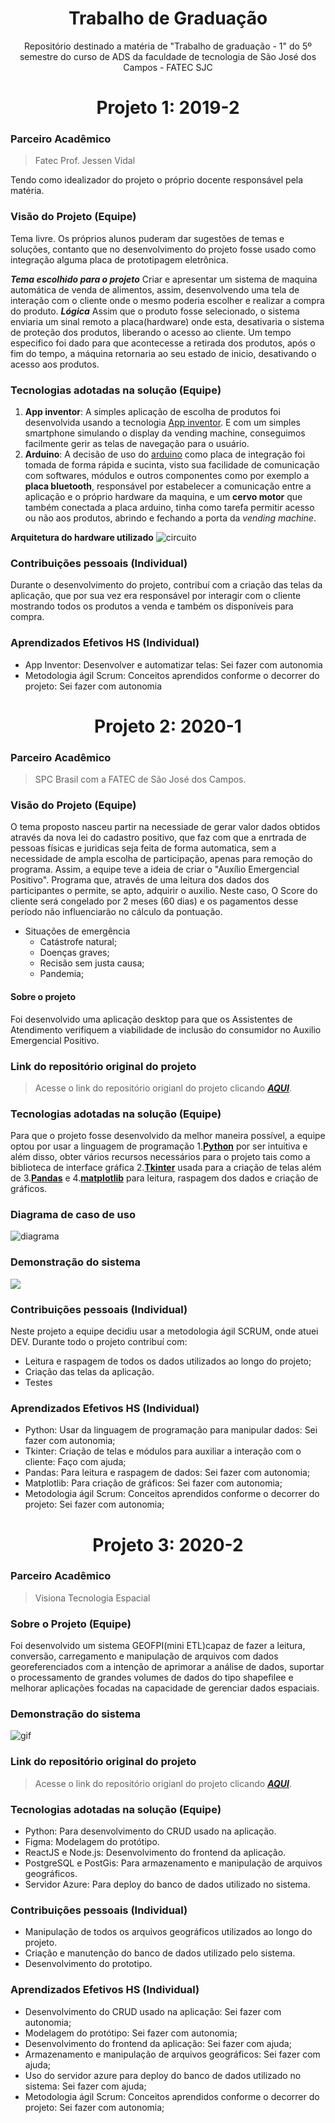 
<h1 align="center"> Trabalho de Graduação </h1>
<p align="center">
Repositório destinado a matéria de "Trabalho de graduação - 1" do 5º semestre do curso de ADS da faculdade de tecnologia de São José dos Campos - FATEC SJC
</p>

<h1 align="center"> Projeto 1: 2019-2 </h1>

### Parceiro Acadêmico
>Fatec Prof. Jessen Vidal 

Tendo como idealizador do projeto o próprio docente responsável pela matéria.
### Visão do Projeto (Equipe)
Tema livre. Os próprios alunos puderam dar sugestões de temas e soluções, contanto que no desenvolvimento do projeto fosse usado como integração alguma placa de prototipagem eletrônica.

__*Tema escolhido para o projeto*__
Criar e apresentar um sistema de maquina automática de venda de alimentos, assim, desenvolvendo uma tela de interação com o cliente onde o mesmo poderia escolher e realizar a compra do produto.
__*Lógica*__
Assim que o produto fosse selecionado, o sistema enviaria um sinal remoto a placa(hardware) onde esta, desativaria o sistema de proteção dos produtos, liberando o acesso ao cliente. Um tempo especifico foi dado para que acontecesse a retirada dos produtos, após o fim do tempo, a máquina retornaria ao seu estado de inicio, desativando o acesso aos produtos.
### Tecnologias adotadas na solução (Equipe)
1. __App inventor__:
A simples aplicação de escolha de produtos foi desenvolvida usando a tecnologia [App inventor](https://appinventor.mit.edu/about-us). E com um simples smartphone simulando o display da vending machine, conseguimos facilmente gerir as telas de navegação para o usuário.
2. __Arduino__:
A decisão de uso do [arduino](https://www.arduino.cc) como placa de integração foi tomada de forma rápida e sucinta, visto sua facilidade de comunicação com softwares, módulos e outros componentes como por exemplo a __placa bluetooth__, responsável por estabelecer a comunicação entre a aplicação e o próprio hardware da maquina, e um __cervo motor__ que também conectada a placa arduino, tinha como tarefa permitir acesso ou não aos produtos, abrindo e fechando a porta da *vending machine*.

__Arquitetura do hardware utilizado__
![circuito](https://user-images.githubusercontent.com/29134051/133176431-4c3d50df-a717-401a-aab3-27e6d598e667.png)
### Contribuições pessoais (Individual)
Durante o desenvolvimento do projeto, contribuí com a criação das telas da aplicação, que por sua vez era responsável por interagir com o cliente mostrando todos os produtos a venda e também os disponíveis para compra.
### Aprendizados Efetivos HS (Individual)
- App Inventor: Desenvolver e automatizar telas: Sei fazer com autonomia
- Metodologia ágil Scrum: Conceitos aprendidos conforme o decorrer do projeto: Sei fazer com autonomia

<h1 align="center"> Projeto 2: 2020-1 </h1>

### Parceiro Acadêmico
> SPC Brasil com a FATEC de São José dos Campos.
### Visão do Projeto (Equipe)
O tema proposto nasceu partir na necessiade de gerar valor dados obtidos através da nova lei do cadastro positivo, que faz com que a enrtrada de pessoas físicas e juridicas seja feita de forma automatica, sem a necessidade de ampla escolha de participação, apenas para remoção do programa.
Assim, a equipe teve a ideia de criar o "Auxílio Emergencial Positivo". Programa que, através de uma leitura dos dados dos participantes o permite, se apto, adquirir o auxilio. Neste caso, O Score do cliente será congelado por 2 meses (60 dias) e os pagamentos desse período não influenciarão no cálculo da pontuação.
- Situações de emergência
  - Catástrofe natural;
  - Doenças graves;
  - Recisão sem justa causa;
  - Pandemia;

#### Sobre o projeto
Foi desenvolvido uma aplicação desktop para que os Assistentes de Atendimento verifiquem a viabilidade de inclusão do consumidor no Auxilio Emergencial Positivo.

### Link do repositório original do projeto
>Acesse o link do repositório origianl do projeto clicando __*[AQUI](https://github.com/marciosousa4/projeto-integrador)*__.

### Tecnologias adotadas na solução (Equipe)
Para que o projeto fosse desenvolvido da melhor maneira possível, a equipe optou por usar a linguagem de programação 1.__[Python](https://github.com/topics/python)__ por ser intuitiva e além disso, obter vários recursos necessários para o projeto tais como a biblioteca de interface gráfica  2.__[Tkinter](https://docs.python.org/3/library/tkinter.html)__ usada para a criação de telas além de 3.__[Pandas](https://pandas.pydata.org/docs/)__ e 4.__[matplotlib](https://matplotlib.org)__ para leitura, raspagem dos dados e criação de gráficos.

### Diagrama de caso de uso
![diagrama](https://raw.githubusercontent.com/marciosousa4/projeto-integrador/master/Sprint%206/Diagrama%20de%20caso%20de%20uso.jpeg)

### Demonstração do sistema
![](https://github.com/marciosousa4/projeto-integrador/raw/master/Sprint%205/RELACIONAMENTO%20sprint%205.gif?raw=true)

### Contribuições pessoais (Individual)

Neste projeto a equipe decidiu usar a metodologia ágil SCRUM, onde atuei DEV.
Durante todo o projeto contribuí com:
 - Leitura e raspagem de todos os dados utilizados ao longo do projeto;
 - Criação das telas da aplicação.
 - Testes
 
### Aprendizados Efetivos HS (Individual)
- Python: Usar da linguagem de programação para manipular dados: Sei fazer com autonomia;
- Tkinter: Criação de telas e módulos para auxiliar a interação com o cliente: Faço com ajuda;
- Pandas: Para leitura e raspagem de dados: Sei fazer com autonomia;
- Matplotlib: Para criação de gráficos: Sei fazer com autonomia;
- Metodologia ágil Scrum: Conceitos aprendidos conforme o decorrer do projeto: Sei fazer com autonomia;

<h1 align="center"> Projeto 3: 2020-2 </h1>

### Parceiro Acadêmico
> Visiona Tecnologia Espacial

### Sobre o Projeto (Equipe)
Foi desenvolvido um sistema GEOFPI(mini ETL)capaz de fazer a leitura, conversão, carregamento e manipulação de arquivos com dados georeferenciados com a intenção de aprimorar a análise de dados, suportar o processamento de grandes volumes de dados do tipo shapefilee e melhorar aplicações focadas na capacidade de gerenciar dados espaciais.
### Demonstração do sistema
![gif](https://github.com/marciosousa4/GEOFPI---Projeto-Integrador/raw/master/Loading%20images/GEOFPI(sprint%204).gif?raw=true)

### Link do repositório original do projeto
>Acesse o link do repositório origianl do projeto clicando __*[AQUI](https://github.com/marciosousa4/GEOFPI---Projeto-Integrador)*__.

### Tecnologias adotadas na solução (Equipe)

- Python: Para desenvolvimento do CRUD usado na aplicação.
- Figma: Modelagem do protótipo.
- ReactJS e Node.js: Desenvolvimento do frontend da aplicação.
- PostgreSQL e PostGis: Para armazenamento e manipulação de arquivos geográficos.
- Servidor Azure: Para deploy do banco de dados utilizado no sistema.

### Contribuições pessoais (Individual)
- Manipulação de todos os arquivos geográficos utilizados ao longo do projeto.
- Criação e manutenção do banco de dados utilizado pelo sistema.
- Desenvolvimento do prototipo.
### Aprendizados Efetivos HS (Individual)
- Desenvolvimento do CRUD usado na aplicação: Sei fazer com autonomia;
- Modelagem do protótipo: Sei fazer com autonomia;
- Desenvolvimento do frontend da aplicação: Sei fazer com ajuda;
- Armazenamento e manipulação de arquivos geográficos: Sei fazer com ajuda;
- Uso do servidor azure para deploy do banco de dados utilizado no sistema: Sei fazer com ajuda;
- Metodologia ágil Scrum: Conceitos aprendidos conforme o decorrer do projeto: Sei fazer com autonomia;
